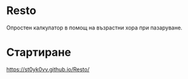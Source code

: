# Resto

Опростен калкулатор в помощ на възрастни хора при пазаруване.  

# Стартиране
https://st0yk0vv.github.io/Resto/
